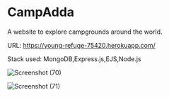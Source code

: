 # CampAdda
A website to explore campgrounds around the world.

URL: https://young-refuge-75420.herokuapp.com/

Stack used: MongoDB,Express.js,EJS,Node.js


![Screenshot (70)](https://user-images.githubusercontent.com/38250609/132218953-e46f6e84-21af-48a9-9af0-0c55ef3ee485.png)


![Screenshot (71)](https://user-images.githubusercontent.com/38250609/132219007-8e427b05-cc5d-41a9-b2f6-002e6b66d9c8.png)
